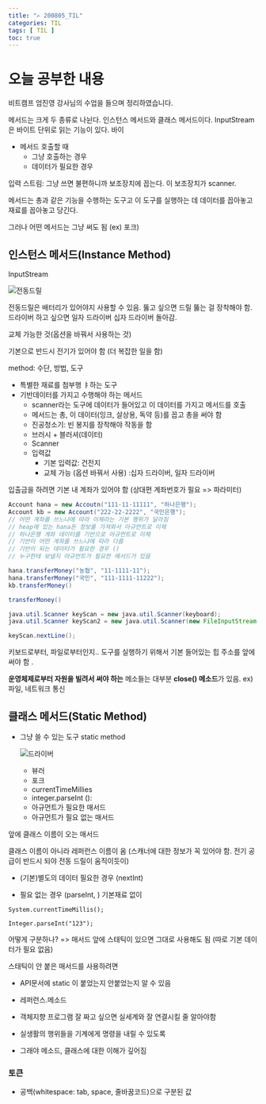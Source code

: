 ```yaml
---
title: "✍ 200805_TIL"
categories: TIL
tags: [ TIL ]
toc: true
---
```


# 오늘 공부한 내용

비트캠프 엄진영 강사님의 수업을 들으며 정리하였습니다.

메서드는 크게 두 종류로 나뉜다. 인스턴스 메서드와 클래스 메서드이다. InputStream은 바이트 단위로 읽는 기능이 있다. 바이

- 메서드 호출할 때 
  - 그냥 호출하는 경우
  - 데이터가 필요한 경우

입력 스트림: 그냥 쓰면 불편하니까 보조장치에 꼽는다. 이 보조장치가 scanner.





메서드는 총과 같은 기능을 수행하는 도구고 이 도구를 실행하는 데 데이터를 꼽아놓고 재료를 꼽아놓고 당긴다. 

그러나 어떤 메서드는 그냥 써도 됨 (ex) 포크)

## 인스턴스 메서드(Instance Method)

InputStream

![전동드릴](https://funshop.akamaized.net/products/0000060460/vs_image800.jpg)

전동드릴은 배터리가 있어야지 사용할 수 있음. 뚫고 싶으면 드릴 뚫는 걸 장착해야 함. 드라이버 하고 싶으면 일자 드라이버 십자 드라이버 돌아감. 

교체 가능한 것(옵션을 바꿔서 사용하는 것)

기본으로 반드시 전기가 있어야 함 (더 복잡한 일을 함)



method: 수단, 방법, 도구

- 특별한 재료를 첨부행 ㅑ하는  도구
- 기반데이터를 가지고 수행해야 하는 메서드
  - scanner라는 도구에 데이터가 들어있고 이 데이터를 가지고 메서드를 호출
  - 메서드는 총, 이 데이터(잉크, 살상용, 독약  등)를 꼽고 총을 써야 함
  - 진공청소기: 빈 봉지를 장착해야 작동을 함 
  - 브러시 + 블러셔(데이터)
  - Scanner
  - 입력값
    - 기본 입력값: 건전지
    - 교체 가능 (옵션 바꿔서 사용) :십자 드라이버, 일자 드라이버

입출금을 하려면 기본 내 계좌가 있어야 함 (상대편 계좌번호가 필요 => 파라미터)

```java
Account hana = new Accoutn("111-11-11111", "하나은행");
Account kb = new Account("222-22-2222", "국민은행");
// 어떤 계좌를 쓰느냐에 따라 이체라는 기본 행위가 달라짐
// heap에 있는 hana돈 정보를 가져와서 아규먼트로 이체
// 하나은행 계좌 데이터를 기반으로 아규먼트로 이체 
// 기반이 어떤 계좌를 쓰느냐에 따라 다름
// 기반이 되는 데이터가 필요한 경우 ()
// 누구한테 보낼지 아규먼트가 필요한 메서드가 있음

hana.transferMoney("농협", "11-1111-11");
hana.transferMoney("국민", "111-1111-11222");
kb.transferMoney()

transferMoney()
```



```java
java.util.Scanner keyScan = new java.util.Scanner(keyboard);
java.util.Scanner keyScan2 = new java.util.Scanner(new FileInputStream("a.gif"));

keyScan.nextLine();
```



키보드로부터, 파일로부터인지.. 도구를 실행하기 위해서 기본 들어있는 힙 주소를 앞에 써야 함 .



**운영체제로부터 자원을 빌려서 써야 하는** 메소들는 대부분 **close() 메소드**가 있음. ex) 파일, 네트워크 통신



## 클래스 메서드(Static Method)

- 그냥 쓸 수 있는 도구 static method

  ![드라이버](https://m.korearocket.co.kr/web/product/big/201902/a3f42809936dd740e8a9e49bd263c333.jpg)

  - 뷰러
  - 포크
  - currentTimeMillies 
  - integer.parseInt (): 
  - 아규먼트가 필요한 매서드
  - 아규먼트가 필요 없는 매서드





앞에 클래스 이름이 오는 매서드

클래스 이름이 아니라 레퍼런스 이름이 옴 (스캐너에 대한 정보가 꼭 있어야 함. 전기 공급이 반드시 되야 전동 드릴이 움직이듯이)



- (기본)별도의 데이터 필요한 경우 (nextInt)

- 필요 없는 경우 (parseInt, ) 기본재료 없이

`System.currentTimeMillis();`

`Integer.parseInt("123");`

어떻게 구분하나? => 매서드 앞에 스태틱이 있으면 그대로 사용해도 됨 (따로 기본 데이터가 필요 없음)

스태틱이 안 붙은 매서드를 사용하려면



- API문서에  static 이 붙었는지 안붙었는지 알 수 있음
- 레퍼런스.메소드





- 객체지향 프로그램 잘 짜고 싶으면 실세계와 잘 연결시킬 줄 알아야함
- 실생활의 행위들을 기계에게 명령을 내릴 수 있도록
- 그래야 메소드, 클래스에 대한 이해가 깊어짐



### 토큰

- 공백(whitespace: tab, space, 줄바꿈코드)으로 구분된 값



